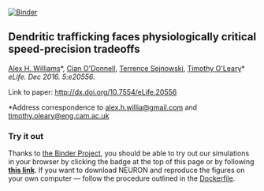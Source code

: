 [![Binder](http://mybinder.org/badge.svg)](http://mybinder.org/repo/ahwillia/Williams-etal-Synaptic-Transport)

## Dendritic trafficking faces physiologically critical speed-precision tradeoffs

[Alex H. Williams](http://alexhwilliams.info/)\*, [Cian O'Donnell](http://www.snl.salk.edu/~cian/Cian_ODonnell/Cian_ODonnell.html), [Terrence Sejnowski](http://cnl.salk.edu/), [Timothy O'Leary](http://www.drtimothyoleary.com/)\*
*eLife. Dec 2016. 5:e20556.*

Link to paper: http://dx.doi.org/10.7554/eLife.20556

*Address correspondence to alex.h.willia@gmail.com and timothy.oleary@eng.cam.ac.uk

### Try it out

Thanks to [the Binder Project](http://mybinder.org/), you should be able to try out our simulations in your browser by clicking the badge at the top of this page or by following [**this link**](http://mybinder.org/repo/ahwillia/Williams-etal-Synaptic-Transport). If you want to download NEURON and reproduce the figures on your own computer &mdash; follow the procedure outlined in the [Dockerfile](https://github.com/ahwillia/Williams-etal-Synaptic-Transport/blob/master/Dockerfile).
